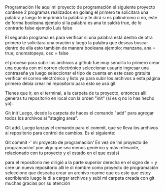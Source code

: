 Programación
He aquí mi proyecto de programación el siguiente proyecto contiene 2 programas realizados en golang el primero te solicitara una palabra y luego te imprimirá tu palabra y te dirá si es palíndromo o no, este de forma booleana ejemplo si la palabra es ana te saldrá true, de lo contrario false ejemplo Luis false

El segundo programa es para verificar si una palabra está dentro de otra primero te solicitara una oración y luego la palabra que deseas buscar dentro de ella esto también de manera booleana ejemplo: manzana, ana = true; onomatopeya, oso = false

el proceso para subir los archivos a github fue muy sencillo lo primero crear una cuenta con mi correo electrónico seleccionar usuario ingresar una contraseña ya luego seleccionar el tipo de cuenta en este caso gratuita verificar el correo electrónico y listo ya para subir los archivos a esta página primero debía crear mi repositorio para esto se usó git

Tienes que ir, en el terminal, a la carpeta de tu proyecto, entonces allí generas tu repositorio en local con la orden "init" (si es q no lo has hecho ya).

Git init Luego, desde la carpeta de haces el comando "add" para agregar todos los archivos al "staging area".

Git add. Luego lanzas el comando para el commit, que se lleva los archivos al repositorio para control de cambios. Es el siguiente:

Git commit -' mi proyecto de programación' En vez de ‘mi proyecto de programación’ pon algo que sea menos genérico y más relevante, relacionado con tu proyecto y el estado en el que estás)

para el repositorio me dirigió a la parte superior derecha en el signo de + y cree un nuevo repositorio allí le di nombre como proyecto de programación seleccione que deseaba crear un archivo rearme que es este que estoy escribiendo luego le di a cargar archivos y subí mi carpeta creada con git muchas gracias por su atención
